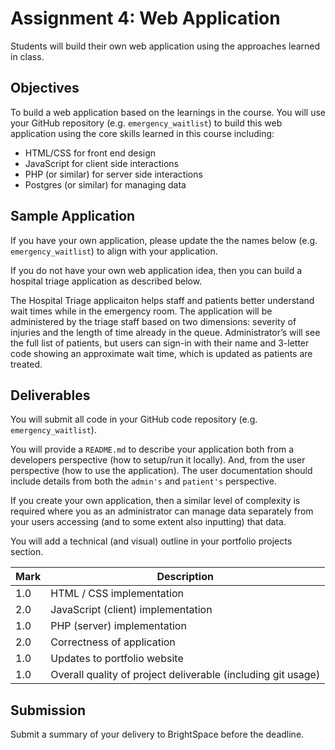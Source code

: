 # Assignment 4: Web Application

Students will build their own web application
using the approaches learned in class.

## Objectives

To build a web application based on the learnings in the course.
You will use your GitHub repository (e.g. `emergency_waitlist`)
to build this web application using the core
skills learned in this course including:

* HTML/CSS for front end design
* JavaScript for client side interactions
* PHP (or similar) for server side interactions
* Postgres (or similar) for managing data

## Sample Application

If you have your own application, please update
the the names below (e.g. `emergency_waitlist`) to
align with your application.

If you do not have your own web application idea,
then you can build a hospital triage application
as described below.

The Hospital Triage applicaiton helps staff and patients
better understand wait times while
in the emergency room.  The application will be administered
by the triage staff based on two dimensions: severity of injuries
and the length of time already in the queue.  Administrator’s will
see the full list of patients, but users can sign-in with their
name and 3-letter code showing an approximate wait time, which is
updated as patients are treated.

## Deliverables

You will submit all code in your GitHub code repository (e.g. `emergency_waitlist`).

You will provide a `README.md` to describe
your application both from a developers perspective (how to setup/run
it locally). And, from the user perspective (how to use the application).
The user documentation should include details from both the
`admin's` and `patient's` perspective.

If you create your own application, then a similar level of complexity is required
where you as an administrator can manage data separately from your users
accessing (and to some extent also inputting) that data.

You will add a technical (and visual) outline in your portfolio projects
section.

| Mark | Description |
| --- | --- |
| 1.0 | HTML / CSS implementation
| 2.0 | JavaScript (client) implementation
| 1.0 | PHP (server) implementation
| 2.0 | Correctness of application
| 1.0 | Updates to portfolio website
| 1.0 | Overall quality of project deliverable (including git usage)

## Submission

Submit a summary of your delivery to BrightSpace before the deadline.